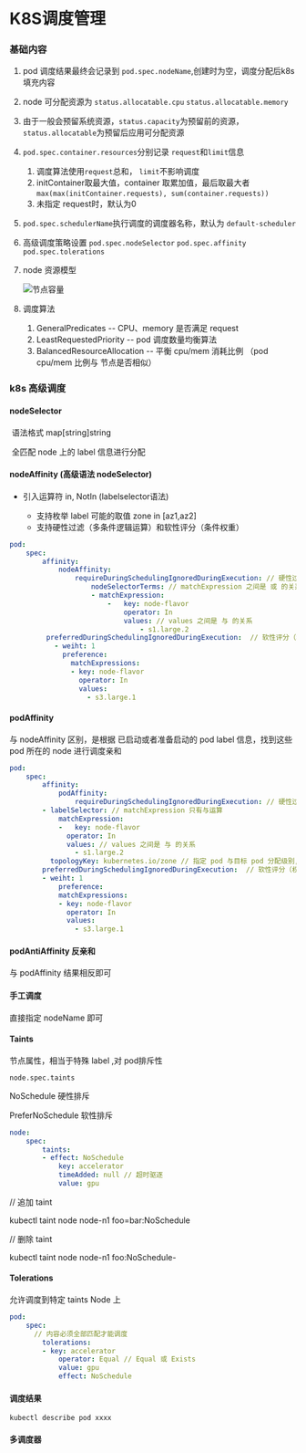 # K8S调度管理

### 基础内容

1. pod 调度结果最终会记录到 `pod.spec.nodeName`,创建时为空，调度分配后k8s填充内容

2. node 可分配资源为 `status.allocatable.cpu` `status.allocatable.memory`

3. 由于一般会预留系统资源，`status.capacity`为预留前的资源，`status.allocatable`为预留后应用可分配资源

4. `pod.spec.container.resources`分别记录 `request`和`limit`信息

   1. 调度算法使用`request`总和， `limit`不影响调度
   2. initContainer取最大值，container 取累加值，最后取最大者 `max(max(initContainer.requests), sum(container.requests))`
   3. 未指定 request时，默认为0

5. `pod.spec.schedulerName`执行调度的调度器名称，默认为 `default-scheduler`

6. 高级调度策略设置 `pod.spec.nodeSelector` `pod.spec.affinity` `pod.spec.tolerations`

7. node 资源模型

   ![节点容量](https://d33wubrfki0l68.cloudfront.net/41e928bf747cec2588ede80311938df06a0c7b54/a16b1/images/docs/node-capacity.svg)

8. 调度算法

   1. GeneralPredicates -- CPU、memory 是否满足 request
   2. LeastRequestedPriority -- pod 调度数量均衡算法
   3. BalancedResourceAllocation -- 平衡 cpu/mem 消耗比例 （pod cpu/mem 比例与 节点是否相似）

### k8s 高级调度

#### nodeSelector

​	语法格式 map[string]string

​	全匹配 node 上的 label 信息进行分配

#### nodeAffinity (高级语法 nodeSelector)

- 引入运算符 in, NotIn (labelselector语法)

	- 支持枚举 label 可能的取值 zone in [az1,az2]
	- 支持硬性过滤（多条件逻辑运算）和软性评分（条件权重）

```yaml
pod:
	spec:
		affinity:
			nodeAffinity:
				requireDuringSchedulingIgnoredDuringExecution: // 硬性过滤
					nodeSelectorTerms: // matchExpression 之间是 或 的关系
					- matchExpression:
						-	key: node-flavor
							operator: In
							values: // values 之间是 与 的关系
								- s1.large.2
         preferredDuringSchedulingIgnoredDuringExecution:  // 软性评分（权重）
           - weiht: 1
             preference:
               matchExpressions:
               - key: node-flavor
                 operator: In
                 values:
                   - s3.large.1
```

#### podAffinity

与 nodeAffinity 区别，是根据 已启动或者准备启动的 pod label 信息，找到这些pod 所在的 node 进行调度亲和

```yaml
pod:
	spec:
		affinity:
			podAffinity:
				requireDuringSchedulingIgnoredDuringExecution: // 硬性过滤
        - labelSelector: // matchExpression 只有与运算
            matchExpression:
            -	key: node-flavor
              operator: In
              values: // values 之间是 与 的关系
                - s1.large.2
          topologyKey: kubernetes.io/zone // 指定 pod 与目标 pod 分配级别,同个机架/同个az 等自定义 node 分组， value 对应 node label 上的key?
        preferredDuringSchedulingIgnoredDuringExecution:  // 软性评分（权重）
        - weiht: 1
         	preference:
            matchExpressions:
            - key: node-flavor
              operator: In
              values:
                - s3.large.1
```

#### podAntiAffinity 反亲和

与 podAffinity 结果相反即可

#### 手工调度

直接指定 nodeName 即可

#### Taints

节点属性，相当于特殊 label ,对 pod排斥性

 `node.spec.taints`

NoSchedule 硬性排斥

PreferNoSchedule 软性排斥

```yaml
node:
	spec:
		taints:
		- effect: NoSchedule
			key: accelerator
			timeAdded: null // 超时驱逐
			value: gpu
```

// 追加 taint

kubectl taint node node-n1 foo=bar:NoSchedule

// 删除 taint

kubectl taint node node-n1 foo:NoSchedule-

#### Tolerations 

允许调度到特定 taints Node 上

```yaml
pod:
	spec:
	  // 内容必须全部匹配才能调度
		tolerations:
		- key: accelerator
			operator: Equal // Equal 或 Exists
			value: gpu
			effect: NoSchedule
```

#### 调度结果

```shell
kubectl describe pod xxxx
```

#### 多调度器